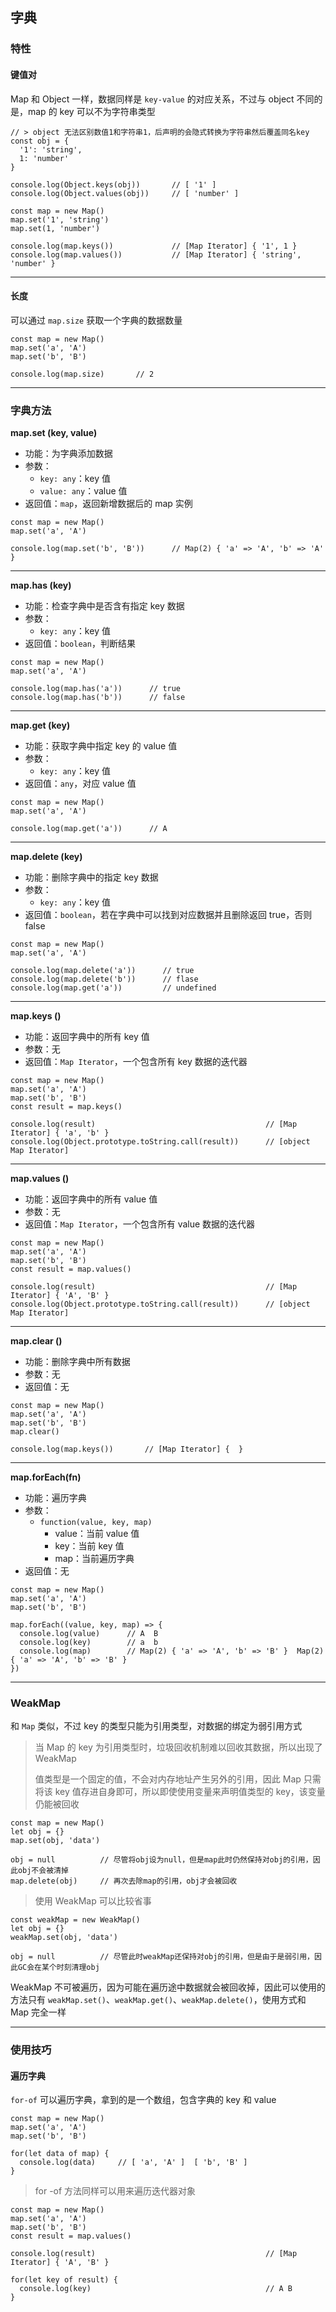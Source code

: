 ## 字典

### 特性

#### 键值对

Map 和 Object 一样，数据同样是 `key-value` 的对应关系，不过与 object 不同的是，map 的 key 可以不为字符串类型

```tsx
// > object 无法区别数值1和字符串1，后声明的会隐式转换为字符串然后覆盖同名key
const obj = {
  '1': 'string',
  1: 'number'
}

console.log(Object.keys(obj))       // [ '1' ]
console.log(Object.values(obj))     // [ 'number' ]

const map = new Map()
map.set('1', 'string')
map.set(1, 'number')

console.log(map.keys())             // [Map Iterator] { '1', 1 }
console.log(map.values())           // [Map Iterator] { 'string', 'number' }
```

-----

#### 长度

可以通过 `map.size` 获取一个字典的数据数量

```tsx
const map = new Map()
map.set('a', 'A')
map.set('b', 'B')

console.log(map.size)       // 2
```



------

### 字典方法

**map.set (key, value)**

- 功能：为字典添加数据
- 参数：
  - `key: any`：key 值
  - `value: any`：value 值
- 返回值：`map`，返回新增数据后的 map 实例

```tsx
const map = new Map()
map.set('a', 'A')

console.log(map.set('b', 'B'))      // Map(2) { 'a' => 'A', 'b' => 'A' }
```

-----

**map.has (key)**

- 功能：检查字典中是否含有指定 key 数据
- 参数：
  - `key: any`：key 值
- 返回值：`boolean`，判断结果

```tsx
const map = new Map()
map.set('a', 'A')

console.log(map.has('a'))      // true
console.log(map.has('b'))      // false
```

-----

**map.get (key)**

- 功能：获取字典中指定 key 的 value 值
- 参数：
  - `key: any`：key 值
- 返回值：`any`，对应 value 值

```tsx
const map = new Map()
map.set('a', 'A')

console.log(map.get('a'))      // A
```

------

**map.delete (key)**

- 功能：删除字典中的指定 key 数据
- 参数：
  - `key: any`：key 值
- 返回值：`boolean`，若在字典中可以找到对应数据并且删除返回 true，否则 false

```tsx
const map = new Map()
map.set('a', 'A')

console.log(map.delete('a'))      // true
console.log(map.delete('b'))      // flase
console.log(map.get('a'))         // undefined
```

------

**map.keys ()**

- 功能：返回字典中的所有 key 值
- 参数：无
- 返回值：`Map Iterator`，一个包含所有 key 数据的迭代器

```tsx
const map = new Map()
map.set('a', 'A')
map.set('b', 'B')
const result = map.keys()

console.log(result)                                      // [Map Iterator] { 'a', 'b' }
console.log(Object.prototype.toString.call(result))      // [object Map Iterator]
```

------

**map.values ()**

- 功能：返回字典中的所有 value 值
- 参数：无
- 返回值：`Map Iterator`，一个包含所有 value 数据的迭代器

```tsx
const map = new Map()
map.set('a', 'A')
map.set('b', 'B')
const result = map.values()

console.log(result)                                      // [Map Iterator] { 'A', 'B' }
console.log(Object.prototype.toString.call(result))      // [object Map Iterator]
```

------

**map.clear ()**

- 功能：删除字典中所有数据
- 参数：无
- 返回值：无

```tsx
const map = new Map()
map.set('a', 'A')
map.set('b', 'B')
map.clear()

console.log(map.keys())       // [Map Iterator] {  }
```

-----

**map.forEach(fn)**

- 功能：遍历字典
- 参数：
  - `function(value, key, map) `
    - value：当前 value 值
    - key：当前 key 值
    - map：当前遍历字典
- 返回值：无

```tsx
const map = new Map()
map.set('a', 'A')
map.set('b', 'B')

map.forEach((value, key, map) => {
  console.log(value)      // A  B
  console.log(key)        // a  b
  console.log(map)        // Map(2) { 'a' => 'A', 'b' => 'B' }  Map(2) { 'a' => 'A', 'b' => 'B' }
})
```



------

### WeakMap

和 `Map` 类似，不过 key 的类型只能为引用类型，对数据的绑定为弱引用方式

> 当 Map 的 key 为引用类型时，垃圾回收机制难以回收其数据，所以出现了 WeakMap
>
> 值类型是一个固定的值，不会对内存地址产生另外的引用，因此 Map 只需将该 key 值存进自身即可，所以即使使用变量来声明值类型的 key，该变量仍能被回收

```tsx
const map = new Map()
let obj = {}
map.set(obj, 'data')

obj = null    		// 尽管将obj设为null，但是map此时仍然保持对obj的引用，因此obj不会被清掉
map.delete(obj)		// 再次去除map的引用，obj才会被回收
```

> 使用 WeakMap 可以比较省事

```tsx
const weakMap = new WeakMap()
let obj = {}
weakMap.set(obj, 'data')

obj = null    		// 尽管此时weakMap还保持对obj的引用，但是由于是弱引用，因此GC会在某个时刻清理obj
```

WeakMap 不可被遍历，因为可能在遍历途中数据就会被回收掉，因此可以使用的方法只有 `weakMap.set()`、`weakMap.get()`、`weakMap.delete()`，使用方式和 Map 完全一样



-----

### 使用技巧

#### 遍历字典

`for-of` 可以遍历字典，拿到的是一个数组，包含字典的 key 和 value

```tsx
const map = new Map()
map.set('a', 'A')
map.set('b', 'B')

for(let data of map) {
  console.log(data)     // [ 'a', 'A' ]  [ 'b', 'B' ]
}
```

> for -of 方法同样可以用来遍历迭代器对象

```tsx
const map = new Map()
map.set('a', 'A')
map.set('b', 'B')
const result = map.values()

console.log(result)                                      // [Map Iterator] { 'A', 'B' }

for(let key of result) {
  console.log(key)                                       // A B
}
```

